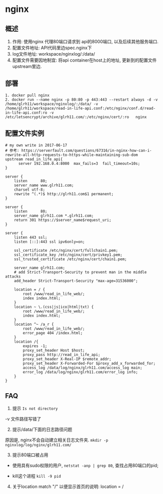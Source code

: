 # nginx

## 概述
1. 作用: 使用nginx 代理80端口请求到 api的8000端口, 以及后续其他服务端口.
2. 配置文件地址: API代码里边spec.nginx下
3. log文件地址: workspace/nginxlog/:/data/
4. 配置文件需要因地制宜: 将api container在host上的地址, 更新到的配置文件upstream里边.


## 部署

```
1. docker pull nginx 
2. docker run --name nginx -p 80:80 -p 443:443 --restart always -d -v /home/glrh11/workspace/nginxlog/:/data/ -v /home/glrh11/workspace/read-in-life-api.conf:/etc/nginx/conf.d/read-in-life-api.conf:ro -v /etc/letsencrypt/archive/glrh11.com/:/etc/nginx/cert/:ro   nginx
```

## 配置文件实例

```
# my own write in 2017-06-17
# 参考: https://serverfault.com/questions/67316/in-nginx-how-can-i-rewrite-all-http-requests-to-https-while-maintaining-sub-dom
upstream read_in_life_api{
      server 192.168.0.4:8000  max_fails=3  fail_timeout=10s;
}

server {
    listen      80;
    server_name www.glrh11.com;
    charset utf-8;
    rewrite ^(.*)$ http://glrh11.com$1 permanent;
}

server {
    listen      80;
    server_name glrh11.com *.glrh11.com;
    return 301 https://$server_name$request_uri;
}

server {
    listen 443 ssl;
    listen [::]:443 ssl ipv6only=on;

    ssl_certificate /etc/nginx/cert/fullchain1.pem;
    ssl_certificate_key /etc/nginx/cert/privkey1.pem;
    ssl_trusted_certificate /etc/nginx/cert/chain1.pem;

    server_name glrh11.com;
    # add Strict-Transport-Security to prevent man in the middle attacks
    add_header Strict-Transport-Security "max-age=31536000";
    
    location = / {
        root /www/read_in_life_web/;
        index index.html;
    }
    location ~ \.(css|js|ico|html|txt) {
        root /www/read_in_life_web/;
        index index.html;
    }
    location ^~ /a_r {
        root /www/read_in_life_web/;
        error_page 404 /index.html;
    }  
    location /{
        expires -1;
        proxy_set_header Host $host;
        proxy_pass http://read_in_life_api;
        proxy_set_header X-Real-IP $remote_addr;
        proxy_set_header X-Forwarded-For $proxy_add_x_forwarded_for;
        access_log /data/log/nginx/glrh11.com/access_log main;
        error_log /data/log/nginx/glrh11.com/error_log info;
    }
}
```

## FAQ

1. 提示 `Is not directory`

-v 文件路径写错了

2. 提示/data/下面的日志路径问题

原因是, nginx不会自动建立相关日志文件夹. `mkdir -p nginxlog/log/nginx/glrh11.com/`

3. 提示80端口被占用

+ 使用具有sudo权限的用户, `netstat -anp | grep 80`, 查找占用80端口的pid;

+ kill这个进程 `kill -9 pid`

4. 关于location match "/" 以便显示首页的说明: location = /
